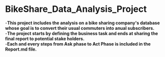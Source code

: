# BikeShare_Data_Analysis_Project
-**This project includes the analysis on a  bike sharing company's database whose goal is to convert their usual commuters into anual subscribers.**  
-**The project starts by defining the business task and ends at sharing the final report to potential stake holders.**  
-**Each and every steps from Ask phase to Act Phase is included in the Report.md file.**  
